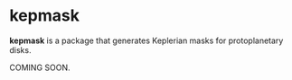 # kepmask
**kepmask** is a package that generates Keplerian masks for protoplanetary disks.

COMING SOON.
